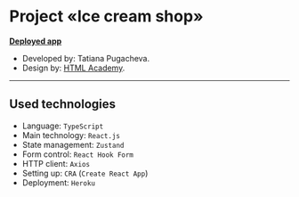 # Project «Ice cream shop»

**[Deployed app](https://ice-cream-shop-t.herokuapp.com/main)**

* Developed by: Tatiana Pugacheva.
* Design by: [HTML Academy](https://htmlacademy.ru/).

---

## Used technologies

* Language: `TypeScript`
* Main technology: `React.js`
* State management: `Zustand`
* Form control: `React Hook Form`
* HTTP client: `Axios`
* Setting up: `CRA` (`Create React App`)
* Deployment: `Heroku`
